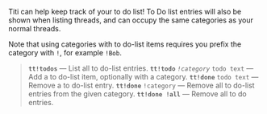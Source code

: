 Titi can help keep track of your to do list! To Do list entries will also be shown when listing threads, and can occupy the same categories as your normal threads.

Note that using categories with to do-list items requires you prefix the category with `!`, for example `!Bob`.

> **`tt!todos`** — List all to do-list entries.
> **`tt!todo`** _`!category`_ `todo text` — Add a to do-list item, optionally with a category.
> **`tt!done`** `todo text` — Remove a to do-list entry.
> **`tt!done`** `!category` — Remove all to do-list entries from the given category.
> **`tt!done !all`** — Remove all to do entries.
